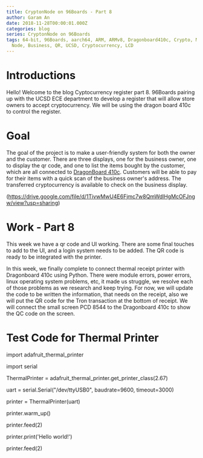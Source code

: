 ```yaml
---
title: CryptonNode on 96Boards - Part 8
author: Garam An
date: 2018-11-28T00:00:01.000Z
categories: blog
series: CryptonNode on 96Boards
tags: 64-bit, 96Boards, aarch64, ARM, ARMv8, Dragonboard410c, Crypto, Mining,
  Node, Business, QR, UCSD, Cryptocurrency, LCD
---
```

	
# Introductions

Hello! Welcome to the blog Cyptocurrency register part 8. 96Boards pairing up with the UCSD ECE department to develop a register that will allow store owners to accept cryptocurrency. We will be using the dragon board 410c to control the register. 

# Goal 
	
The goal of the project is to make a user-friendly system for both the owner and the customer. There are three displays, one for the business owner, one to display the qr code, and one to list the items bought by the customer, which are all connected to [DragonBoard 410c](http://www.96boards.org/product/dragonboard410c/). Customers will be able to pay for their items with a quick scan of the business owner's address. The transferred cryptocurrency is available to check on the business display.

(https://drive.google.com/file/d/1TivwMwU4E6Fjmc7w8QmWdlHgMcOFJngw/view?usp=sharing)

# Work - Part 8
	
This week we have a qr code and UI working. There are some final touches to add to the UI, and a login system needs to be added. The QR code is ready to be integrated with the printer.

In this week, we finally complete to connect thermal receipt printer with Dragonboard 410c using Python. There were module errors, power errors, linux operating system problems, etc, it made us struggle, we resolve each of those problems as we research and keep trying. For now, we will update the code to be written the information, that needs on the receipt, also we will put the QR code for the Tron transaction at the bottom of receipt. We will connect the small screen PCD 8544 to the Dragonboard 410c to show the QC code on the screen.

# Test Code for Thermal Printer
	
import adafruit_thermal_printer

import serial
 
ThermalPrinter = adafruit_thermal_printer.get_printer_class(2.67)

uart = serial.Serial("/dev/ttyUSB0", baudrate=9600, timeout=3000)
 
printer = ThermalPrinter(uart)

printer.warm_up()
 
printer.feed(2) 

printer.print('Hello world!')

printer.feed(2)

